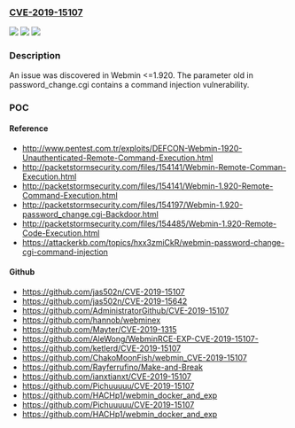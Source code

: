 ### [CVE-2019-15107](https://cve.mitre.org/cgi-bin/cvename.cgi?name=CVE-2019-15107)
![](https://img.shields.io/static/v1?label=Product&message=n%2Fa&color=blue)
![](https://img.shields.io/static/v1?label=Version&message=n%2Fa&color=blue)
![](https://img.shields.io/static/v1?label=Vulnerability&message=n%2Fa&color=brighgreen)

### Description

An issue was discovered in Webmin <=1.920. The parameter old in password_change.cgi contains a command injection vulnerability.

### POC

#### Reference
- http://www.pentest.com.tr/exploits/DEFCON-Webmin-1920-Unauthenticated-Remote-Command-Execution.html
- http://packetstormsecurity.com/files/154141/Webmin-Remote-Comman-Execution.html
- http://packetstormsecurity.com/files/154141/Webmin-1.920-Remote-Command-Execution.html
- http://packetstormsecurity.com/files/154197/Webmin-1.920-password_change.cgi-Backdoor.html
- http://packetstormsecurity.com/files/154485/Webmin-1.920-Remote-Code-Execution.html
- https://attackerkb.com/topics/hxx3zmiCkR/webmin-password-change-cgi-command-injection

#### Github
- https://github.com/jas502n/CVE-2019-15107
- https://github.com/jas502n/CVE-2019-15642
- https://github.com/AdministratorGithub/CVE-2019-15107
- https://github.com/hannob/webminex
- https://github.com/Mayter/CVE-2019-1315
- https://github.com/AleWong/WebminRCE-EXP-CVE-2019-15107-
- https://github.com/ketlerd/CVE-2019-15107
- https://github.com/ChakoMoonFish/webmin_CVE-2019-15107
- https://github.com/Rayferrufino/Make-and-Break
- https://github.com/ianxtianxt/CVE-2019-15107
- https://github.com/Pichuuuuu/CVE-2019-15107
- https://github.com/HACHp1/webmin_docker_and_exp
- https://github.com/Pichuuuuu/CVE-2019-15107
- https://github.com/HACHp1/webmin_docker_and_exp

